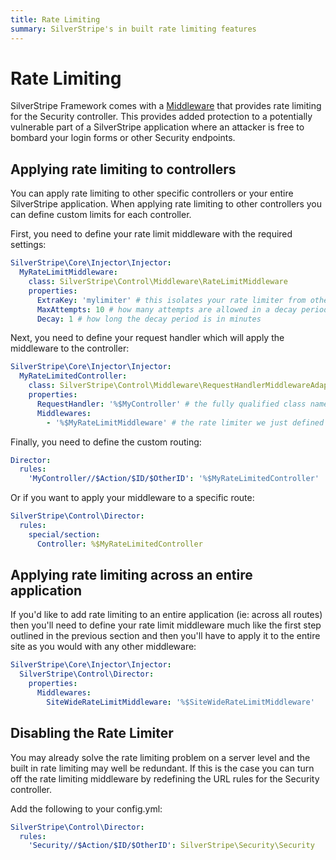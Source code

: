 ```yaml
---
title: Rate Limiting
summary: SilverStripe's in built rate limiting features
---
```


# Rate Limiting

SilverStripe Framework comes with a [Middleware](developer_guides/controllers/middlewares/) that provides rate limiting
for the Security controller. This provides added protection to a potentially vulnerable part of a SilverStripe application
where an attacker is free to bombard your login forms or other Security endpoints.

## Applying rate limiting to controllers

You can apply rate limiting to other specific controllers or your entire SilverStripe application. When applying rate
limiting to other controllers you can define custom limits for each controller.

First, you need to define your rate limit middleware with the required settings:

```yml
SilverStripe\Core\Injector\Injector:
  MyRateLimitMiddleware:
    class: SilverStripe\Control\Middleware\RateLimitMiddleware
    properties:
      ExtraKey: 'mylimiter' # this isolates your rate limiter from others
      MaxAttempts: 10 # how many attempts are allowed in a decay period
      Decay: 1 # how long the decay period is in minutes
```

Next, you need to define your request handler which will apply the middleware to the controller:

```yml
SilverStripe\Core\Injector\Injector:
  MyRateLimitedController:
    class: SilverStripe\Control\Middleware\RequestHandlerMiddlewareAdapter
    properties:
      RequestHandler: '%$MyController' # the fully qualified class name of your controller
      Middlewares:
        - '%$MyRateLimitMiddleware' # the rate limiter we just defined in the last step
```

Finally, you need to define the custom routing:

```yml
Director:
  rules:
    'MyController//$Action/$ID/$OtherID': '%$MyRateLimitedController'
```

Or if you want to apply your middleware to a specific route:

```yml
SilverStripe\Control\Director:
  rules:
    special/section:
      Controller: %$MyRateLimitedController
```

## Applying rate limiting across an entire application

If you'd like to add rate limiting to an entire application (ie: across all routes) then you'll need to define your rate
limit middleware much like the first step outlined in the previous section and then you'll have to apply it to the entire
site as you would with any other middleware:

```yml
SilverStripe\Core\Injector\Injector:
  SilverStripe\Control\Director:
    properties:
      Middlewares:
        SiteWideRateLimitMiddleware: '%$SiteWideRateLimitMiddleware'
```

## Disabling the Rate Limiter

You may already solve the rate limiting problem on a server level and the built in rate limiting may well be redundant.
If this is the case you can turn off the rate limiting middleware by redefining the URL rules for the Security controller.

Add the following to your config.yml:

```yml
SilverStripe\Control\Director:
  rules:
    'Security//$Action/$ID/$OtherID': SilverStripe\Security\Security
```
